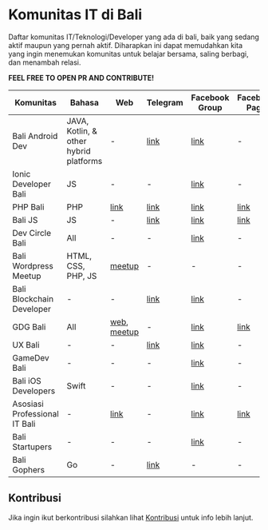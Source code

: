 # Komunitas IT di Bali

Daftar komunitas IT/Teknologi/Developer yang ada di bali, baik yang sedang aktif maupun yang pernah aktif. Diharapkan ini dapat memudahkan kita yang ingin menemukan komunitas untuk belajar bersama, saling berbagi, dan menambah relasi. 

**FEEL FREE TO OPEN PR AND CONTRIBUTE!**

| Komunitas  | Bahasa | Web  | Telegram | Facebook Group  | Facebook Page |
| ------------- | ------------- | ------------- | ------------- | ------------- | ------------- |
| Bali Android Dev  | JAVA, Kotlin, & other hybrid platforms  | - | [link](https://t.me/BaliAndroidDev/) | [link](https://www.facebook.com/groups/331528353933101/) | - |
| Ionic Developer Bali  | JS  | - | - | [link](https://www.facebook.com/groups/245219212889103/) | - |
| PHP Bali  | PHP  | [link](https://phpbali.com/)  | [link](https://t.me/phpbali)  | [link](https://www.facebook.com/groups/138616836973181/)  | [link](https://www.facebook.com/balihypertext/)  |
| Bali JS  | JS  | - | [link](https://t.me/balijs) | [link](https://www.facebook.com/groups/923989567684064/) | [link](https://www.facebook.com/BaliJS) |
| Dev Circle Bali | All | - | - | [link](https://www.facebook.com/groups/DevCBali) | - |
| Bali Wordpress Meetup | HTML, CSS, PHP, JS | [meetup](https://www.meetup.com/Bali-WordPress-Meetup/) | - | - | - |
| Bali Blockchain Developer | - | - | [link](https://t.me/baliblockchaindev) | [link](https://www.facebook.com/groups/baliblockchain/) | - |
| GDG Bali | All | [web](https://gdgbali.com/), [meetup](https://www.meetup.com/GDG-Bali/) | - | [link](https://www.facebook.com/groups/gdgbali//) | [link](https://www.facebook.com/gdgbali/) |
| UX Bali | - | - | [link](https://t.me/joinchat/Bsxf9ROH5o5E9zRu8Scyww?fbclid=IwAR1UFCGLYNobIOE1ylIwjx1PaFJLjn4FAP4p3RnMeSIk3TcP0HQZexDru0k) | [link](https://web.facebook.com/groups/uxbali/) | - |
| GameDev Bali | - | - | - | [link](https://web.facebook.com/groups/gamedevbali/) | - |
| Bali iOS Developers | Swift | - | - | [link](https://www.facebook.com/groups/1532921290062747/) | - |
| Asosiasi Professional IT Bali | - | [link](https://www.itbali.org/) | - | [link](https://www.facebook.com/groups/itbali/) | [link](https://www.facebook.com/ITBALI/) |
| Bali Startupers | - | - | - | [link](https://www.facebook.com/groups/balistartupers/) | - |
| Bali Gophers | Go | - | [link](https://t.me/BaliGophers) | - | - |

## Kontribusi
Jika ingin ikut berkontribusi silahkan lihat [Kontribusi](CONTRIBUTING.md) untuk info lebih lanjut.
